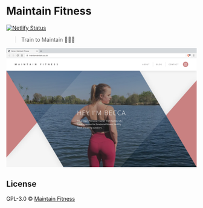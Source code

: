 # Maintain Fitness

[![Netlify Status](https://api.netlify.com/api/v1/badges/9099a4b0-dee6-4ce4-9f10-40484867a638/deploy-status)](https://app.netlify.com/sites/traintomaintain/deploys)

> Train to Maintain 🏋🏼‍♀️

![Website preview](preview.png)

## License

GPL-3.0 © [Maintain Fitness](https://traintomaintain.co.uk)
